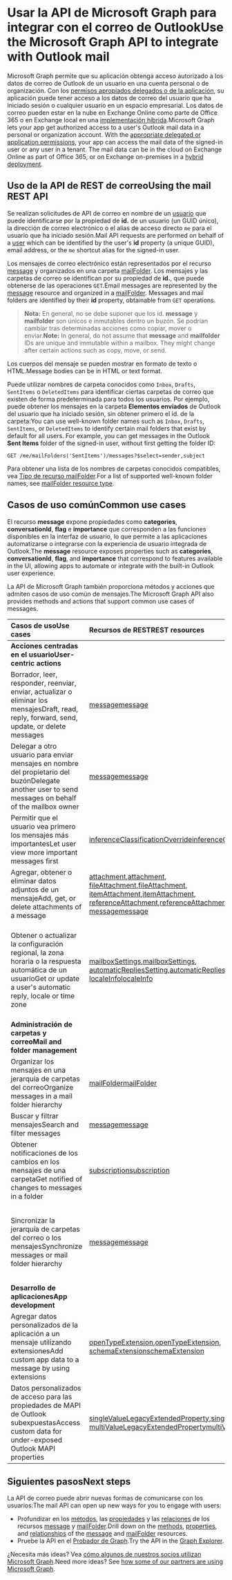 # <a name="use-the-microsoft-graph-api-to-integrate-with-outlook-mail"></a><span data-ttu-id="7413a-101">Usar la API de Microsoft Graph para integrar con el correo de Outlook</span><span class="sxs-lookup"><span data-stu-id="7413a-101">Use the Microsoft Graph API to integrate with Outlook mail</span></span>

<span data-ttu-id="7413a-p101">Microsoft Graph permite que su aplicación obtenga acceso autorizado a los datos de correo de Outlook de un usuario en una cuenta personal o de organización. Con los [permisos apropiados delegados o de la aplicación](../../../concepts/permissions_reference.md), su aplicación puede tener acceso a los datos de correo del usuario que ha iniciado sesión o cualquier usuario en un espacio empresarial. Los datos de correo pueden estar en la nube en Exchange Online como parte de Office 365 o en Exchange local en una [implementación híbrida](../../../concepts/hybrid_rest_support.md).</span><span class="sxs-lookup"><span data-stu-id="7413a-p101">Microsoft Graph lets your app get authorized access to a user's Outlook mail data in a personal or organization account. With the [appropriate delegated or application permissions](../../../concepts/permissions_reference.md), your app can access the mail data of the signed-in user or any user in a tenant. The mail data can be in the cloud on Exchange Online as part of Office 365, or on Exchange on-premises in a [hybrid deployment](../../../concepts/hybrid_rest_support.md).</span></span>

## <a name="using-the-mail-rest-api"></a><span data-ttu-id="7413a-105">Uso de la API de REST de correo</span><span class="sxs-lookup"><span data-stu-id="7413a-105">Using the mail REST API</span></span>
<span data-ttu-id="7413a-106">Se realizan solicitudes de API de correo en nombre de un [usuario](../resources/user.md) que puede identificarse por la propiedad de **id.** de un usuario (un GUID único), la dirección de correo electrónico o el alias de acceso directo `me` para el usuario que ha iniciado sesión.</span><span class="sxs-lookup"><span data-stu-id="7413a-106">Mail API requests are performed on behalf of a [user](../resources/user.md) which can be identified by the user's **id** property (a unique GUID), email address, or the `me` shortcut alias for the signed-in user.</span></span>

<span data-ttu-id="7413a-p102">Los mensajes de correo electrónico están representados por el recurso [message](../resources/message.md) y organizados en una carpeta [mailFolder](../resources/mailfolder.md). Los mensajes y las carpetas de correo se identifican por su propiedad de **id.**, que puede obtenerse de las operaciones `GET`.</span><span class="sxs-lookup"><span data-stu-id="7413a-p102">Email messages are represented by the [message](../resources/message.md) resource and organized in a [mailFolder](../resources/mailfolder.md). Messages and mail folders are identified by their **id** property, obtainable from `GET` operations.</span></span> 

><span data-ttu-id="7413a-p103">**Nota:** En general, no se debe suponer que los id. **message** y **mailfolder** son únicos e inmutables dentro un buzón. Se podrían cambiar tras determinadas acciones como copiar, mover o enviar.</span><span class="sxs-lookup"><span data-stu-id="7413a-p103">**Note:** In general, do not assume that **message** and **mailfolder** IDs are unique and immutable within a mailbox. They might change after certain actions such as copy, move, or send.</span></span> 

<span data-ttu-id="7413a-111">Los cuerpos del mensaje se pueden mostrar en formato de texto o HTML.</span><span class="sxs-lookup"><span data-stu-id="7413a-111">Message bodies can be in HTML or text format.</span></span>

<span data-ttu-id="7413a-p104">Puede utilizar nombres de carpeta conocidos como `Inbox`, `Drafts`, `SentItems` o `DeletedItems` para identificar ciertas carpetas de correo que existen de forma predeterminada para todos los usuarios. Por ejemplo, puede obtener los mensajes en la carpeta **Elementos enviados** de Outlook del usuario que ha iniciado sesión, sin obtener primero el id. de la carpeta:</span><span class="sxs-lookup"><span data-stu-id="7413a-p104">You can use well-known folder names such as `Inbox`, `Drafts`, `SentItems`, or `DeletedItems` to identify certain mail folders that exist by default for all users. For example, you can get messages in the Outlook **Sent Items** folder of the signed-in user, without first getting the folder ID:</span></span>
```
GET /me/mailFolders('SentItems')/messages?$select=sender,subject
```
<span data-ttu-id="7413a-114">Para obtener una lista de los nombres de carpetas conocidos compatibles, vea [Tipo de recurso mailFolder](../resources/mailfolder.md).</span><span class="sxs-lookup"><span data-stu-id="7413a-114">For a list of supported well-known folder names, see [mailFolder resource type](../resources/mailfolder.md).</span></span>

## <a name="common-use-cases"></a><span data-ttu-id="7413a-115">Casos de uso común</span><span class="sxs-lookup"><span data-stu-id="7413a-115">Common use cases</span></span> 

<span data-ttu-id="7413a-116">El recurso **message** expone propiedades como **categories**, **conversationId**, **flag** e **importance** que corresponden a las funciones disponibles en la interfaz de usuario, lo que permite a las aplicaciones automatizarse o integrarse con la experiencia de usuario integrada de Outlook.</span><span class="sxs-lookup"><span data-stu-id="7413a-116">The **message** resource exposes properties such as **categories**, **conversationId**, **flag**, and **importance** that correspond to features available in the UI, allowing apps to automate or integrate with the built-in Outlook user experience.</span></span> 

<span data-ttu-id="7413a-117">La API de Microsoft Graph también proporciona métodos y acciones que admiten casos de uso común de mensajes.</span><span class="sxs-lookup"><span data-stu-id="7413a-117">The Microsoft Graph API also provides methods and actions that support common use cases of messages.</span></span>

| <span data-ttu-id="7413a-118">Casos de uso</span><span class="sxs-lookup"><span data-stu-id="7413a-118">Use cases</span></span>        | <span data-ttu-id="7413a-119">Recursos de REST</span><span class="sxs-lookup"><span data-stu-id="7413a-119">REST resources</span></span> | <span data-ttu-id="7413a-120">Consulte también</span><span class="sxs-lookup"><span data-stu-id="7413a-120">See also</span></span> |
|:---------------|:--------|:----------|
| <span data-ttu-id="7413a-121">**Acciones centradas en el usuario**</span><span class="sxs-lookup"><span data-stu-id="7413a-121">**User-centric actions**</span></span> | | |
| <span data-ttu-id="7413a-122">Borrador, leer, responder, reenviar, enviar, actualizar o eliminar los mensajes</span><span class="sxs-lookup"><span data-stu-id="7413a-122">Draft, read, reply, forward, send, update, or delete messages</span></span> | [<span data-ttu-id="7413a-123">message</span><span class="sxs-lookup"><span data-stu-id="7413a-123">message</span></span>](../resources/message.md) | [<span data-ttu-id="7413a-124">Métodos de message</span><span class="sxs-lookup"><span data-stu-id="7413a-124">Methods of message</span></span>](../resources/message.md#methods) |
| <span data-ttu-id="7413a-125">Delegar a otro usuario para enviar mensajes en nombre del propietario del buzón</span><span class="sxs-lookup"><span data-stu-id="7413a-125">Delegate another user to send messages on behalf of the mailbox owner</span></span> | [<span data-ttu-id="7413a-126">message</span><span class="sxs-lookup"><span data-stu-id="7413a-126">message</span></span>](../resources/message.md) | <span data-ttu-id="7413a-127">Configuración de las propiedades **de** y **remitente** en un [mensaje](../resources/message.md)</span><span class="sxs-lookup"><span data-stu-id="7413a-127">Setting the **from** and **sender** properties in a [message](../resources/message.md)</span></span> |
| <span data-ttu-id="7413a-128">Permitir que el usuario vea primero los mensajes más importantes</span><span class="sxs-lookup"><span data-stu-id="7413a-128">Let user view more important messages first</span></span> | [<span data-ttu-id="7413a-129">inferenceClassificationOverride</span><span class="sxs-lookup"><span data-stu-id="7413a-129">inferenceClassificationOverride</span></span>](../resources/inferenceClassificationOverride.md) | [<span data-ttu-id="7413a-130">Bandeja de entrada Prioritarios</span><span class="sxs-lookup"><span data-stu-id="7413a-130">Focused Inbox</span></span>](../resources/manage_focused_inbox.md) |
| <span data-ttu-id="7413a-131">Agregar, obtener o eliminar datos adjuntos de un mensaje</span><span class="sxs-lookup"><span data-stu-id="7413a-131">Add, get, or delete attachments of a message</span></span> | <span data-ttu-id="7413a-132">[attachment](../resources/attachment.md),</span><span class="sxs-lookup"><span data-stu-id="7413a-132">[attachment](../resources/attachment.md),</span></span> <br> <span data-ttu-id="7413a-133">[fileAttachment](../resources/fileattachment.md),</span><span class="sxs-lookup"><span data-stu-id="7413a-133">[fileAttachment](../resources/fileattachment.md),</span></span> <br> <span data-ttu-id="7413a-134">[itemAttachment](../resources/itemattachment.md),</span><span class="sxs-lookup"><span data-stu-id="7413a-134">[itemAttachment](../resources/itemattachment.md),</span></span> <br> <span data-ttu-id="7413a-135">[referenceAttachment](../resources/referenceattachment.md),</span><span class="sxs-lookup"><span data-stu-id="7413a-135">[referenceAttachment](../resources/referenceattachment.md),</span></span> <br> [<span data-ttu-id="7413a-136">message</span><span class="sxs-lookup"><span data-stu-id="7413a-136">message</span></span>](../resources/message.md) | [<span data-ttu-id="7413a-137">Métodos de attachment</span><span class="sxs-lookup"><span data-stu-id="7413a-137">Methods of attachment</span></span>](../resources/attachment.md#methods) |
| <span data-ttu-id="7413a-138">Obtener o actualizar la configuración regional, la zona horaria o la respuesta automática de un usuario</span><span class="sxs-lookup"><span data-stu-id="7413a-138">Get or update a user's automatic reply, locale or time zone</span></span> | <span data-ttu-id="7413a-139">[mailboxSettings](../resources/mailboxsettings.md),</span><span class="sxs-lookup"><span data-stu-id="7413a-139">[mailboxSettings](../resources/mailboxsettings.md),</span></span> <br> <span data-ttu-id="7413a-140">[automaticRepliesSetting](../resources/automaticrepliessetting.md),</span><span class="sxs-lookup"><span data-stu-id="7413a-140">[automaticRepliesSetting](../resources/automaticrepliessetting.md),</span></span> <br> [<span data-ttu-id="7413a-141">localeInfo</span><span class="sxs-lookup"><span data-stu-id="7413a-141">localeInfo</span></span>](../resources/localeinfo.md) | <span data-ttu-id="7413a-142">[Obtener la configuración del buzón del usuario](../api/user_get_mailboxsettings.md),</span><span class="sxs-lookup"><span data-stu-id="7413a-142">[Get user's mailbox settings](../api/user_get_mailboxsettings.md),</span></span> <br> <span data-ttu-id="7413a-143">[Actualizar la configuración del buzón del usuario](../api/user_update_mailboxsettings.md),</span><span class="sxs-lookup"><span data-stu-id="7413a-143">[Update user's mailbox settings](../api/user_update_mailboxsettings.md)</span></span> |
| <span data-ttu-id="7413a-144">**Administración de carpetas y correo**</span><span class="sxs-lookup"><span data-stu-id="7413a-144">**Mail and folder management**</span></span> | | |
| <span data-ttu-id="7413a-145">Organizar los mensajes en una jerarquía de carpetas del correo</span><span class="sxs-lookup"><span data-stu-id="7413a-145">Organize messages in a mail folder hierarchy</span></span> | [<span data-ttu-id="7413a-146">mailFolder</span><span class="sxs-lookup"><span data-stu-id="7413a-146">mailFolder</span></span>](../resources/mailfolder.md)  | [<span data-ttu-id="7413a-147">Métodos de mailFolder</span><span class="sxs-lookup"><span data-stu-id="7413a-147">Methods of mailFolder</span></span>](../resources/mailfolder.md#methods) |
| <span data-ttu-id="7413a-148">Buscar y filtrar mensajes</span><span class="sxs-lookup"><span data-stu-id="7413a-148">Search and filter messages</span></span> | [<span data-ttu-id="7413a-149">message</span><span class="sxs-lookup"><span data-stu-id="7413a-149">message</span></span>](../resources/message.md) | [<span data-ttu-id="7413a-150">Parámetros de consulta</span><span class="sxs-lookup"><span data-stu-id="7413a-150">Query parameters</span></span>](../../../concepts/query_parameters.md)  |
| <span data-ttu-id="7413a-151">Obtener notificaciones de los cambios en los mensajes de una carpeta</span><span class="sxs-lookup"><span data-stu-id="7413a-151">Get notified of changes to messages in a folder</span></span> | [<span data-ttu-id="7413a-152">subscription</span><span class="sxs-lookup"><span data-stu-id="7413a-152">subscription</span></span>](../resources/subscription.md) | [<span data-ttu-id="7413a-153">Trabajar con webhooks en Microsoft Graph</span><span class="sxs-lookup"><span data-stu-id="7413a-153">Working with webhooks in Microsoft Graph</span></span>](../resources/webhooks.md) |
| <span data-ttu-id="7413a-154">Sincronizar la jerarquía de carpetas del correo o los mensajes</span><span class="sxs-lookup"><span data-stu-id="7413a-154">Synchronize messages or mail folder hierarchy</span></span> | [<span data-ttu-id="7413a-155">message</span><span class="sxs-lookup"><span data-stu-id="7413a-155">message</span></span>](../resources/message.md) | [<span data-ttu-id="7413a-156">Obtener los cambios incrementales en los mensajes de una carpeta</span><span class="sxs-lookup"><span data-stu-id="7413a-156">Get incremental changes to messages in a folder</span></span>](../../../concepts/delta_query_messages.md) |
| <span data-ttu-id="7413a-157">**Desarrollo de aplicaciones**</span><span class="sxs-lookup"><span data-stu-id="7413a-157">**App development**</span></span> | | |
| <span data-ttu-id="7413a-158">Agregar datos personalizados de la aplicación a un mensaje utilizando extensiones</span><span class="sxs-lookup"><span data-stu-id="7413a-158">Add custom app data to a message by using extensions</span></span> | <span data-ttu-id="7413a-159">[openTypeExtension](../resources/opentypeextension.md),</span><span class="sxs-lookup"><span data-stu-id="7413a-159">[openTypeExtension](../resources/opentypeextension.md),</span></span> <br>[<span data-ttu-id="7413a-160">schemaExtension</span><span class="sxs-lookup"><span data-stu-id="7413a-160">schemaExtension</span></span>](../resources/schemaextension.md) | [<span data-ttu-id="7413a-161">Agregar datos personalizados a los recursos mediante extensiones</span><span class="sxs-lookup"><span data-stu-id="7413a-161">Add custom data to resources using extensions</span></span>](../../../concepts/extensibility_overview.md) |
| <span data-ttu-id="7413a-162">Datos personalizados de acceso para las propiedades de MAPI de Outlook subexpuestas</span><span class="sxs-lookup"><span data-stu-id="7413a-162">Access custom data for under-exposed Outlook MAPI properties</span></span> | <span data-ttu-id="7413a-163">[singleValueLegacyExtendedProperty](../resources/singlevaluelegacyextendedproperty.md),</span><span class="sxs-lookup"><span data-stu-id="7413a-163">[singleValueLegacyExtendedProperty](../resources/singlevaluelegacyextendedproperty.md),</span></span> <br> [<span data-ttu-id="7413a-164">multiValueLegacyExtendedProperty</span><span class="sxs-lookup"><span data-stu-id="7413a-164">multiValueLegacyExtendedProperty</span></span>](../resources/multivaluelegacyextendedproperty.md) | [<span data-ttu-id="7413a-165">Información general sobre las propiedades extendidas de Outlook</span><span class="sxs-lookup"><span data-stu-id="7413a-165">Outlook extended properties overview</span></span>](../resources/extended-properties-overview.md) |

## <a name="next-steps"></a><span data-ttu-id="7413a-166">Siguientes pasos</span><span class="sxs-lookup"><span data-stu-id="7413a-166">Next steps</span></span>
<span data-ttu-id="7413a-167">La API de correo puede abrir nuevas formas de comunicarse con los usuarios:</span><span class="sxs-lookup"><span data-stu-id="7413a-167">The mail API can open up new ways for you to engage with users:</span></span> 

- <span data-ttu-id="7413a-168">Profundizar en los [métodos](../resources/message.md#methods), las [propiedades](../resources/message.md#properties) y las [relaciones](../resources/message.md#relationships) de los recursos [message](../resources/message.md) y [mailFolder](../resources/mailfolder.md).</span><span class="sxs-lookup"><span data-stu-id="7413a-168">Drill down on the [methods](../resources/message.md#methods), [properties](../resources/message.md#properties), and [relationships](../resources/message.md#relationships) of the [message](../resources/message.md) and [mailFolder](../resources/mailfolder.md) resources.</span></span>
- <span data-ttu-id="7413a-169">Pruebe la API en el [Probador de Graph](https://developer.microsoft.com/es-ES/graph/graph-explorer).</span><span class="sxs-lookup"><span data-stu-id="7413a-169">Try the API in the [Graph Explorer](https://developer.microsoft.com/es-ES/graph/graph-explorer).</span></span>

<span data-ttu-id="7413a-p105">¿Necesita más ideas? Vea [cómo algunos de nuestros socios utilizan Microsoft Graph](https://developer.microsoft.com/es-ES/graph/graph/examples#partners).</span><span class="sxs-lookup"><span data-stu-id="7413a-p105">Need more ideas? See [how some of our partners are using Microsoft Graph](https://developer.microsoft.com/es-ES/graph/graph/examples#partners).</span></span>


